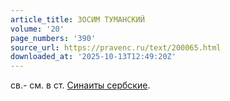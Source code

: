 ```yaml
---
article_title: ЗОСИМ ТУМАНСКИЙ
volume: '20'
page_numbers: '390'
source_url: https://pravenc.ru/text/200065.html
downloaded_at: '2025-10-13T12:49:20Z'
---
```


св.- см. в ст. [Синаиты cербские](<https://pravenc.ru/text/Синаиты cербские.html>).
